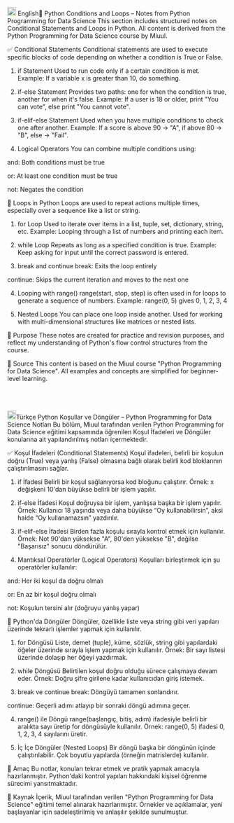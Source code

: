 <img src="https://twemoji.maxcdn.com/v/latest/svg/1f1ec-1f1e7.svg" width="20"/> English🔄 Python Conditions and Loops – Notes from Python Programming for Data Science
This section includes structured notes on Conditional Statements and Loops in Python. All content is derived from the Python Programming for Data Science course by Miuul.

✅ Conditional Statements
Conditional statements are used to execute specific blocks of code depending on whether a condition is True or False.

1. if Statement
Used to run code only if a certain condition is met.
Example: If a variable x is greater than 10, do something.

2. if-else Statement
Provides two paths: one for when the condition is true, another for when it's false.
Example: If a user is 18 or older, print "You can vote", else print "You cannot vote".

3. if-elif-else Statement
Used when you have multiple conditions to check one after another.
Example: If a score is above 90 → "A", if above 80 → "B", else → "Fail".

4. Logical Operators
You can combine multiple conditions using:

and: Both conditions must be true

or: At least one condition must be true

not: Negates the condition

🔁 Loops in Python
Loops are used to repeat actions multiple times, especially over a sequence like a list or string.

1. for Loop
Used to iterate over items in a list, tuple, set, dictionary, string, etc.
Example: Looping through a list of numbers and printing each item.

2. while Loop
Repeats as long as a specified condition is true.
Example: Keep asking for input until the correct password is entered.

3. break and continue
break: Exits the loop entirely

continue: Skips the current iteration and moves to the next one

4. Looping with range()
range(start, stop, step) is often used in for loops to generate a sequence of numbers.
Example: range(0, 5) gives 0, 1, 2, 3, 4

5. Nested Loops
You can place one loop inside another.
Used for working with multi-dimensional structures like matrices or nested lists.

📌 Purpose
These notes are created for practice and revision purposes, and reflect my understanding of Python's flow control structures from the course.

📝 Source
This content is based on the Miuul course "Python Programming for Data Science".
All examples and concepts are simplified for beginner-level learning.<br><br><br><br>








<img src="https://twemoji.maxcdn.com/v/latest/svg/1f1f9-1f1f7.svg" width="20"/>Türkçe Python Koşullar ve Döngüler – Python Programming for Data Science Notları
Bu bölüm, Miuul tarafından verilen Python Programming for Data Science eğitimi kapsamında öğrenilen Koşul İfadeleri ve Döngüler konularına ait yapılandırılmış notları içermektedir.

✅ Koşul İfadeleri (Conditional Statements)
Koşul ifadeleri, belirli bir koşulun doğru (True) veya yanlış (False) olmasına bağlı olarak belirli kod bloklarının çalıştırılmasını sağlar.

1. if İfadesi
Belirli bir koşul sağlanıyorsa kod bloğunu çalıştırır.
Örnek: x değişkeni 10'dan büyükse belirli bir işlem yapılır.

2. if-else İfadesi
Koşul doğruysa bir işlem, yanlışsa başka bir işlem yapılır.
Örnek: Kullanıcı 18 yaşında veya daha büyükse “Oy kullanabilirsin”, aksi halde “Oy kullanamazsın” yazdırılır.

3. if-elif-else İfadesi
Birden fazla koşulu sırayla kontrol etmek için kullanılır.
Örnek: Not 90'dan yüksekse "A", 80'den yüksekse "B", değilse "Başarısız" sonucu döndürülür.

4. Mantıksal Operatörler (Logical Operators)
Koşulları birleştirmek için şu operatörler kullanılır:

and: Her iki koşul da doğru olmalı

or: En az bir koşul doğru olmalı

not: Koşulun tersini alır (doğruyu yanlış yapar)

🔁 Python'da Döngüler
Döngüler, özellikle liste veya string gibi veri yapıları üzerinde tekrarlı işlemler yapmak için kullanılır.

1. for Döngüsü
Liste, demet (tuple), küme, sözlük, string gibi yapılardaki öğeler üzerinde sırayla işlem yapmak için kullanılır.
Örnek: Bir sayı listesi üzerinde dolaşıp her öğeyi yazdırmak.

2. while Döngüsü
Belirtilen koşul doğru olduğu sürece çalışmaya devam eder.
Örnek: Doğru şifre girilene kadar kullanıcıdan giriş istemek.

3. break ve continue
break: Döngüyü tamamen sonlandırır.

continue: Geçerli adımı atlayıp bir sonraki döngü adımına geçer.

4. range() ile Döngü
range(başlangıç, bitiş, adım) ifadesiyle belirli bir aralıkta sayı üretip for döngüsüyle kullanılır.
Örnek: range(0, 5) ifadesi 0, 1, 2, 3, 4 sayılarını üretir.

5. İç İçe Döngüler (Nested Loops)
Bir döngü başka bir döngünün içinde çalıştırılabilir.
Çok boyutlu yapılarda (örneğin matrislerde) kullanılır.

📌 Amaç
Bu notlar, konuları tekrar etmek ve pratik yapmak amacıyla hazırlanmıştır. Python'daki kontrol yapıları hakkındaki kişisel öğrenme sürecimi yansıtmaktadır.

📝 Kaynak
İçerik, Miuul tarafından verilen "Python Programming for Data Science" eğitimi temel alınarak hazırlanmıştır.
Örnekler ve açıklamalar, yeni başlayanlar için sadeleştirilmiş ve anlaşılır şekilde sunulmuştur.
